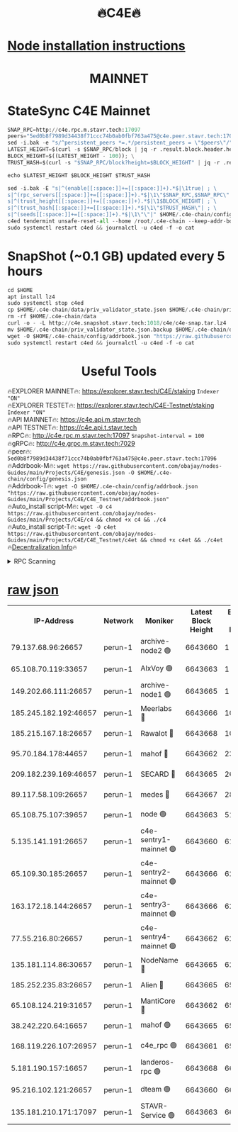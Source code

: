 <h1 align="center"> 🔥C4E🔥</h1>

[Node installation instructions](https://github.com/obajay/nodes-Guides/tree/main/Projects/C4E)
=

<h1 align="center"> MAINNET</h1>

# StateSync C4E Mainnet
```python
SNAP_RPC=http://c4e.rpc.m.stavr.tech:17097
peers="5ed0b8f7989d34438f71ccc74b0ab0fbf763a475@c4e.peer.stavr.tech:17096"
sed -i.bak -e "s/^persistent_peers *=.*/persistent_peers = \"$peers\"/" $HOME/.c4e-chain/config/config.toml
LATEST_HEIGHT=$(curl -s $SNAP_RPC/block | jq -r .result.block.header.height); \
BLOCK_HEIGHT=$((LATEST_HEIGHT - 100)); \
TRUST_HASH=$(curl -s "$SNAP_RPC/block?height=$BLOCK_HEIGHT" | jq -r .result.block_id.hash)

echo $LATEST_HEIGHT $BLOCK_HEIGHT $TRUST_HASH

sed -i.bak -E "s|^(enable[[:space:]]+=[[:space:]]+).*$|\1true| ; \
s|^(rpc_servers[[:space:]]+=[[:space:]]+).*$|\1\"$SNAP_RPC,$SNAP_RPC\"| ; \
s|^(trust_height[[:space:]]+=[[:space:]]+).*$|\1$BLOCK_HEIGHT| ; \
s|^(trust_hash[[:space:]]+=[[:space:]]+).*$|\1\"$TRUST_HASH\"| ; \
s|^(seeds[[:space:]]+=[[:space:]]+).*$|\1\"\"|" $HOME/.c4e-chain/config/config.toml
c4ed tendermint unsafe-reset-all --home /root/.c4e-chain --keep-addr-book
sudo systemctl restart c4ed && journalctl -u c4ed -f -o cat
```
# SnapShot (~0.1 GB) updated every 5 hours
```python
cd $HOME
apt install lz4
sudo systemctl stop c4ed
cp $HOME/.c4e-chain/data/priv_validator_state.json $HOME/.c4e-chain/priv_validator_state.json.backup
rm -rf $HOME/.c4e-chain/data
curl -o - -L http://c4e.snapshot.stavr.tech:1018/c4e/c4e-snap.tar.lz4 | lz4 -c -d - | tar -x -C $HOME/.c4e-chain --strip-components 2
mv $HOME/.c4e-chain/priv_validator_state.json.backup $HOME/.c4e-chain/data/priv_validator_state.json
wget -O $HOME/.c4e-chain/config/addrbook.json "https://raw.githubusercontent.com/obajay/nodes-Guides/main/Projects/C4E/addrbook.json"
sudo systemctl restart c4ed && journalctl -u c4ed -f -o cat
```
 <h1 align="center"> Useful Tools</h1>

🔥EXPLORER MAINNET🔥:  https://explorer.stavr.tech/C4E/staking            `Indexer "ON"` \
🔥EXPLORER TESTET🔥:   https://explorer.stavr.tech/C4E-Testnet/staking     `Indexer "ON"` \
🔥API MAINNET🔥:       https://c4e.api.m.stavr.tech \
🔥API TESTNET🔥:       https://c4e.api.t.stavr.tech \
🔥RPC🔥:               http://c4e.rpc.m.stavr.tech:17097                  `Snapshot-interval = 100` \
🔥gRPC🔥:              http://c4e.grpc.m.stavr.tech:7029 \
🔥peer🔥:              `5ed0b8f7989d34438f71ccc74b0ab0fbf763a475@c4e.peer.stavr.tech:17096` \
🔥Addrbook-M🔥:    ```wget https://raw.githubusercontent.com/obajay/nodes-Guides/main/Projects/C4E/genesis.json -O $HOME/.c4e-chain/config/genesis.json``` \
🔥Addrbook-T🔥:    ```wget -O $HOME/.c4e-chain/config/addrbook.json "https://raw.githubusercontent.com/obajay/nodes-Guides/main/Projects/C4E/C4E_Testnet/addrbook.json"``` \
🔥Auto_install script-M🔥: ```wget -O c4 https://raw.githubusercontent.com/obajay/nodes-Guides/main/Projects/C4E/c4 && chmod +x c4 && ./c4``` \
🔥Auto_install script-T🔥: ```wget -O c4et https://raw.githubusercontent.com/obajay/nodes-Guides/main/Projects/C4E/C4E_Testnet/c4et && chmod +x c4et && ./c4et``` \
🔥[Decentralization Info](https://github.com/obajay/StateSync-snapshots/tree/main/Projects/C4E/Decentralization)🔥




<details>
<summary>RPC Scanning</summary>

<h2 align="center"> We scan nodes in real time every 4 hours. And we provide the final result of RPC endpoints.
We cannot influence the operation of these nodes in any way. </h2>


```python
If Voting Power is higher than 0 --> then the Node is a validator of the network and may be subject to attack and be a potential threat to the chain.
```
```python
We marked such validators with a red symbol
```

</details>

[raw json](https://rpc-check.c4e.stavr.tech/c4e/rpc-c4e-result.json)
=



<table><tr><th>IP-Address</th><th>Network</th><th>Moniker</th><th>Latest Block Height</th><th>Earliest Block Height</th><th>Catching Up</th><th>Tx Index</th><th>Voting Power</th><th>Scan Time</th></tr><tr><td>79.137.68.96:26657</td><td>perun-1</td><td>archive-node2 🟢</td><td>6643660</td><td>1</td><td>False</td><td>on</td><td>0</td><td>2024-01-08T15:27:26.064940825UTC</td></tr><tr><td>65.108.70.119:33657</td><td>perun-1</td><td>AlxVoy 🟢</td><td>6643663</td><td>1</td><td>False</td><td>on</td><td>0</td><td>2024-01-08T15:27:40.202085580UTC</td></tr><tr><td>149.202.66.111:26657</td><td>perun-1</td><td>archive-node1 🟢</td><td>6643665</td><td>1</td><td>False</td><td>on</td><td>0</td><td>2024-01-08T15:27:55.980230592UTC</td></tr><tr><td>185.245.182.192:46657</td><td>perun-1</td><td>Meerlabs 🔴</td><td>6643666</td><td>1051501</td><td>False</td><td>on</td><td>527310</td><td>2024-01-08T15:28:01.609237408UTC</td></tr><tr><td>185.215.167.18:26657</td><td>perun-1</td><td>Rawalot 🔴</td><td>6643668</td><td>1090501</td><td>False</td><td>on</td><td>701423</td><td>2024-01-08T15:28:14.511688756UTC</td></tr><tr><td>95.70.184.178:44657</td><td>perun-1</td><td>mahof 🔴</td><td>6643662</td><td>2342001</td><td>False</td><td>off</td><td>1862169</td><td>2024-01-08T15:27:39.438517478UTC</td></tr><tr><td>209.182.239.169:46657</td><td>perun-1</td><td>SECARD 🔴</td><td>6643665</td><td>2616101</td><td>False</td><td>off</td><td>1136703</td><td>2024-01-08T15:27:53.353689874UTC</td></tr><tr><td>89.117.58.109:26657</td><td>perun-1</td><td>medes 🔴</td><td>6643667</td><td>2826001</td><td>False</td><td>off</td><td>1484927</td><td>2024-01-08T15:28:08.750423437UTC</td></tr><tr><td>65.108.75.107:39657</td><td>perun-1</td><td>node 🟢</td><td>6643663</td><td>5198801</td><td>False</td><td>on</td><td>0</td><td>2024-01-08T15:27:42.560010693UTC</td></tr><tr><td>5.135.141.191:26657</td><td>perun-1</td><td>c4e-sentry1-mainnet 🟢</td><td>6643660</td><td>6198001</td><td>False</td><td>on</td><td>0</td><td>2024-01-08T15:27:25.280215469UTC</td></tr><tr><td>65.109.30.185:26657</td><td>perun-1</td><td>c4e-sentry2-mainnet 🟢</td><td>6643666</td><td>6238301</td><td>False</td><td>on</td><td>0</td><td>2024-01-08T15:28:01.279789925UTC</td></tr><tr><td>163.172.18.144:26657</td><td>perun-1</td><td>c4e-sentry3-mainnet 🟢</td><td>6643666</td><td>6239001</td><td>False</td><td>on</td><td>0</td><td>2024-01-08T15:28:02.262873278UTC</td></tr><tr><td>77.55.216.80:26657</td><td>perun-1</td><td>c4e-sentry4-mainnet 🟢</td><td>6643662</td><td>6241001</td><td>False</td><td>on</td><td>0</td><td>2024-01-08T15:27:39.819545768UTC</td></tr><tr><td>135.181.114.86:30657</td><td>perun-1</td><td>NodeName 🔴</td><td>6643665</td><td>6284301</td><td>False</td><td>off</td><td>140495</td><td>2024-01-08T15:27:56.348361103UTC</td></tr><tr><td>185.252.235.83:26657</td><td>perun-1</td><td>Alien 🔴</td><td>6643665</td><td>6502501</td><td>False</td><td>on</td><td>1136703</td><td>2024-01-08T15:27:56.716714862UTC</td></tr><tr><td>65.108.124.219:31657</td><td>perun-1</td><td>MantiCore 🔴</td><td>6643662</td><td>6543662</td><td>False</td><td>off</td><td>193254</td><td>2024-01-08T15:27:39.021808500UTC</td></tr><tr><td>38.242.220.64:16657</td><td>perun-1</td><td>mahof 🟢</td><td>6643665</td><td>6545801</td><td>False</td><td>off</td><td>0</td><td>2024-01-08T15:27:53.625166565UTC</td></tr><tr><td>168.119.226.107:26957</td><td>perun-1</td><td>c4e_rpc 🟢</td><td>6643661</td><td>6554001</td><td>False</td><td>on</td><td>0</td><td>2024-01-08T15:27:32.502594009UTC</td></tr><tr><td>5.181.190.157:16657</td><td>perun-1</td><td>landeros-rpc 🟢</td><td>6643668</td><td>6636001</td><td>False</td><td>on</td><td>0</td><td>2024-01-08T15:28:14.180280376UTC</td></tr><tr><td>95.216.102.121:26657</td><td>perun-1</td><td>dteam 🟢</td><td>6643660</td><td>6640501</td><td>False</td><td>on</td><td>0</td><td>2024-01-08T15:27:25.673993580UTC</td></tr><tr><td>135.181.210.171:17097</td><td>perun-1</td><td>STAVR-Service 🟢</td><td>6643663</td><td>6642001</td><td>False</td><td>on</td><td>0</td><td>2024-01-08T15:27:44.944785990UTC</td></tr></table>
